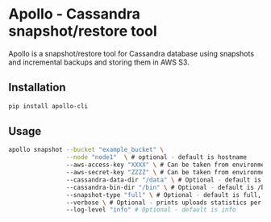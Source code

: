 Apollo - Cassandra snapshot/restore tool
========================================

Apollo is a snapshot/restore tool for Cassandra database using snapshots and incremental backups and storing them in AWS S3.

Installation
------------
``` bash
pip install apollo-cli
```

Usage
-----
``` bash
apollo snapshot --bucket "example_bucket" \
                --node "node1"  \ # optional - default is hostname
				--aws-access-key "XXXX" \ # Can be taken from environment variable AWS_ACCESS_KEY_ID
				--aws-secret-key "ZZZZ" \ # Can be taken from environment variable AWS_SECRET_ACCESS_KEY
				--cassandra-data-dir "/data" \ # Optional - default is /var/lib/cassandra/data
				--cassandra-bin-dir "/bin" \ # Optional - default is /bin
				--snapshot-type "full" \ # Optional - default is full, options are full/incremental
				--verbose \ # Optional - prints uploads statistics per SSTable
				--log-level "info" # Optional - default is info

```
